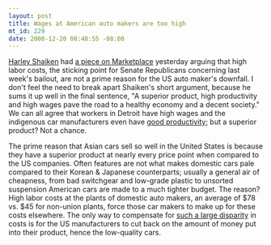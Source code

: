 ```yaml
--- 
layout: post
title: Wages at American auto makers are too high
mt_id: 229
date: 2008-12-20 08:48:55 -08:00
---
```

[Harley Shaiken](http://geography.berkeley.edu/PeopleHistory/faculty/H_Shaiken.html) had [a piece on Marketplace](http://marketplace.publicradio.org/display/web/2008/12/18/pm_shaiken_commentary/) yesterday arguing that high labor costs, the sticking point for Senate Republicans concerning last week's bailout, are not a prime reason for the US auto maker's downfall.  I don't feel the need to break apart Shaiken's short argument, because he sums it up well in the final sentence, "A superior product, high productivity and high wages pave the road to a healthy economy and a decent society."  We can all agree that workers in Detroit have high wages and the indigenous car manufacturers even have [good productivity](http://www.mlive.com/business/index.ssf/2008/06/harbour_report_detroit_3_erasi.html); but a superior product?  Not a chance.

The prime reason that Asian cars sell so well in the United States is because they have a superior product at nearly every price point when compared to the US companies.  Often features are not what makes domestic cars pale compared to their Korean & Japanese counterparts; usually a general air of cheapness, from bad switchgear and low-grade plastic to unsorted suspension American cars are made to a much tighter budget.  The reason?  High labor costs at the plants of domestic auto makers, an average of $78 vs. $45 for non-union plants, force those car makers to make up for these costs elsewhere.  The only way to compensate for [such a large disparity](http://money.cnn.com/news/newsfeeds/articles/djf500/200812191552DOWJONESDJONLINE000977_FORTUNE5.htm) in costs is for the US manufacturers to cut back on the amount of money put into their product, hence the low-quality cars.
